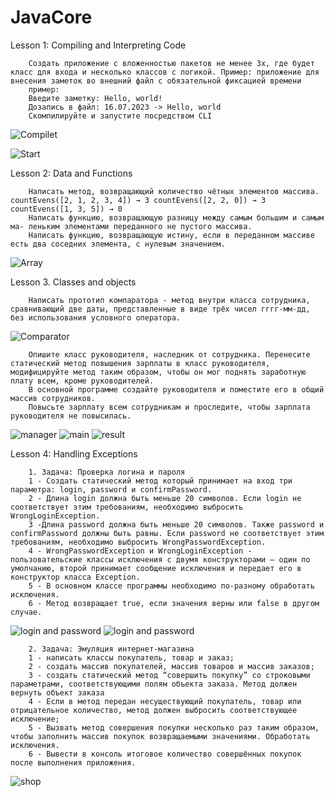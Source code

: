 # JavaCore


Lesson 1: Compiling and Interpreting Code


        Создать приложение с вложенностью пакетов не менее 3х, где будет класс для входа и несколько классов с логикой. Пример: приложение для внесения заметок во внешний файл с обязательной фиксацией времени
        пример:
        Введите заметку: Hello, world!
        Дозапись в файл: 16.07.2023 -> Hello, world
        Скомпилируйте и запустите посредством CLI

![Compilet](src/main/java/CreditCalculator/S/Screenshot_1.jpg)

![Start](src/main/java/CreditCalculator/S/Screenshot_2.jpg)


Lesson 2: Data and Functions

        Написать метод, возвращающий количество чётных элементов массива. countEvens([2, 1, 2, 3, 4]) → 3 countEvens([2, 2, 0]) → 3 countEvens([1, 3, 5]) → 0
        Написать функцию, возвращающую разницу между самым большим и самым ма- леньким элементами переданного не пустого массива.
        Написать функцию, возвращающую истину, если в переданном массиве есть два соседних элемента, с нулевым значением.

![Array](/S/Array.jpg)


Lesson 3. Classes and objects


        Написать прототип компаратора - метод внутри класса сотрудника, сравнивающий две даты, представленные в виде трёх чисел гггг-мм-дд, без использования условного оператора.

![Comparator](/S/comp.jpg)

        Опишите класс руководителя, наследник от сотрудника. Перенесите статический метод повышения зарплаты в класс руководителя, модифицируйте метод таким образом, чтобы он мог поднять заработную плату всем, кроме руководителей. 
        В основной программе создайте руководителя и поместите его в общий массив сотрудников. 
        Повысьте зарплату всем сотрудникам и проследите, чтобы зарплата руководителя не повысилась.

![manager](/S/s1.jpg)
![main](/S/main1.jpg)
![result](/S/rez1.jpg)


Lesson 4: Handling Exceptions


        1. Задача: Проверка логина и пароля
        1 - Создать статический метод который принимает на вход три параметра: login, password и confirmPassword.
        2 - Длина login должна быть меньше 20 символов. Если login не соответствует этим требованиям, необходимо выбросить WrongLoginException.
        3 -Длина password должна быть меньше 20 символов. Также password и confirmPassword должны быть равны. Если password не соответствует этим требованиям, необходимо выбросить WrongPasswordException.
        4 - WrongPasswordException и WrongLoginException - пользовательские классы исключения с двумя конструкторами – один по умолчанию, второй принимает сообщение исключения и передает его в конструктор класса Exception.
        5 - В основном классе программы необходимо по-разному обработать исключения.
        6 - Метод возвращает true, если значения верны или false в другом случае.

![login and password](/S/LogPass.jpg)
![login and password](/S/LogPass2.jpg)


        2. Задача: Эмуляция интернет-магазина
        1 - написать классы покупатель, товар и заказ;
        2 - создать массив покупателей, массив товаров и массив заказов;
        3 - создать статический метод “совершить покупку” со строковыми параметрами, соответствующими полям объекта заказа. Метод должен вернуть объект заказа
        4 - Если в метод передан несуществующий покупатель, товар или отрицательное количество, метод должен выбросить соответствующее исключение;
        5 - Вызвать метод совершения покупки несколько раз таким образом, чтобы заполнить массив покупок возвращаемыми значениями. Обработать исключения.
        6 - Вывести в консоль итоговое количество совершённых покупок после выполнения приложения.  

![shop](/S/shop.jpg)
